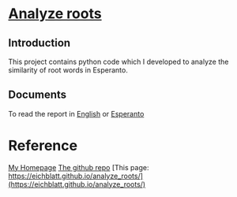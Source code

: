 # [Analyze roots](https://github.com/eichblatt/analyze_roots)

## Introduction 

This project contains python code which I developed to analyze the similarity of root words in Esperanto.

## Documents

To read the report in [English](report.pdf) or [Esperanto](https:raporto.pdf)

# Reference
[My Homepage](https://eichblatt.github.io)
[The github repo](https://eichblatt.githut.io/analyze_roots)
[This page: https://eichblatt.github.io/analyze_roots/](https://eichblatt.github.io/analyze_roots/)
